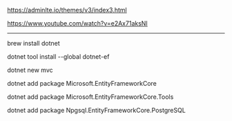 https://adminlte.io/themes/v3/index3.html

https://www.youtube.com/watch?v=e2Ax71aksNI

---

brew install dotnet

dotnet tool install --global dotnet-ef

dotnet new mvc

dotnet add package Microsoft.EntityFrameworkCore

dotnet add package Microsoft.EntityFrameworkCore.Tools

dotnet add package Npgsql.EntityFrameworkCore.PostgreSQL

